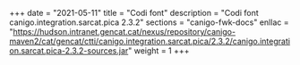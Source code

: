 +++
date        = "2021-05-11"
title       = "Codi font"
description = "Codi font canigo.integration.sarcat.pica 2.3.2"
sections    = "canigo-fwk-docs"
enllac		= "https://hudson.intranet.gencat.cat/nexus/repository/canigo-maven2/cat/gencat/ctti/canigo.integration.sarcat.pica/2.3.2/canigo.integration.sarcat.pica-2.3.2-sources.jar"
weight		= 1
+++
